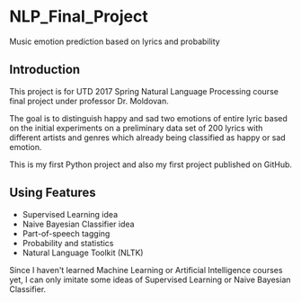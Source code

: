# NLP_Final_Project
Music emotion prediction based on lyrics and probability
## Introduction
This project is for UTD 2017 Spring Natural Language Processing course final project under professor Dr. Moldovan.

The goal is to distinguish happy and sad two emotions of entire lyric based on the initial experiments on a preliminary data set of 200 lyrics with different artists and genres which already being classified as happy or sad emotion.

This is my first Python project and also my first project published on GitHub.

## Using Features

* Supervised Learning idea 
* Naive Bayesian Classifier idea 
* Part-of-speech tagging
* Probability and statistics
* Natural Language Toolkit (NLTK)

Since I haven't learned Machine Learning or Artificial Intelligence courses yet, I can only imitate some ideas of Supervised Learning or Naive Bayesian Classifier.
